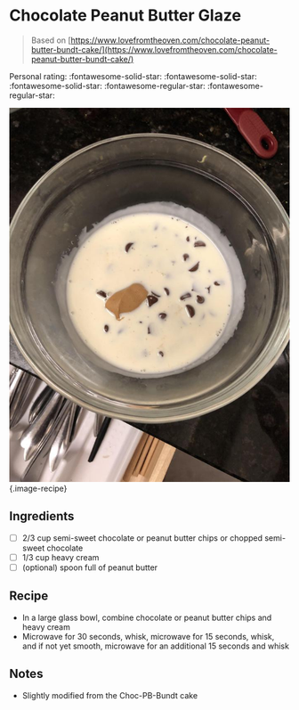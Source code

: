 # Chocolate Peanut Butter Glaze

> Based on [https://www.lovefromtheoven.com/chocolate-peanut-butter-bundt-cake/](https://www.lovefromtheoven.com/chocolate-peanut-butter-bundt-cake/)

<!-- {cts} rating=3; (User can specify rating on scale of 1-5) -->

Personal rating: :fontawesome-solid-star: :fontawesome-solid-star: :fontawesome-solid-star: :fontawesome-regular-star: :fontawesome-regular-star:

<!-- {cte} -->

<!-- {cts} name_image=chocolate_peanut_butter_glaze.jpeg; (User can specify image name) -->

![chocolate_peanut_butter_glaze.jpeg](./chocolate_peanut_butter_glaze.jpeg){.image-recipe}

<!-- {cte} -->

## Ingredients

- [ ] 2/3 cup semi-sweet chocolate or peanut butter chips or chopped semi-sweet chocolate
- [ ] 1/3 cup heavy cream
- [ ] (optional) spoon full of peanut butter

## Recipe

- In a large glass bowl, combine chocolate or peanut butter chips and heavy cream
- Microwave for 30 seconds, whisk, microwave for 15 seconds, whisk, and if not yet smooth, microwave for an additional 15 seconds and whisk

## Notes

- Slightly modified from the Choc-PB-Bundt cake
